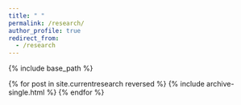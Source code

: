 ```yaml
---
title: " "
permalink: /research/
author_profile: true
redirect_from:
  - /research
---
```


{% include base_path %}

{% for post in site.currentresearch reversed %}
  {% include archive-single.html %}
{% endfor %}
